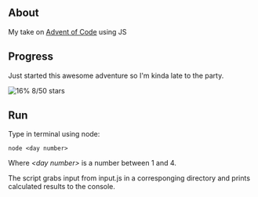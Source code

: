 ## About

My take on [Advent of Code](https://adventofcode.com/) using JS

## Progress

Just started this awesome adventure so I'm kinda late to the party.

![16%](https://progress-bar.dev/16) 8/50 stars

## Run

Type in terminal using node:

```
node <day number>
```

Where _\<day number\>_ is a number between 1 and 4.

The script grabs input from input.js in a corresponging directory and prints calculated results to the console.
